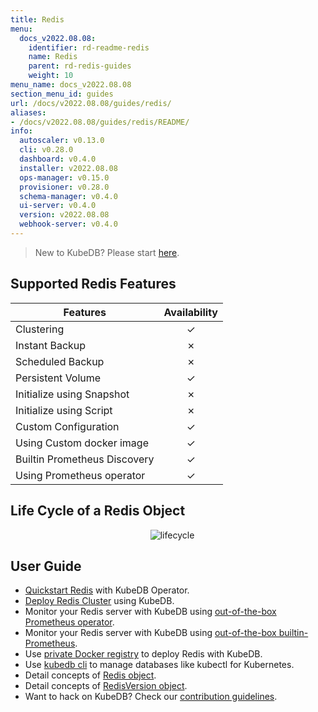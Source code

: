 ```yaml
---
title: Redis
menu:
  docs_v2022.08.08:
    identifier: rd-readme-redis
    name: Redis
    parent: rd-redis-guides
    weight: 10
menu_name: docs_v2022.08.08
section_menu_id: guides
url: /docs/v2022.08.08/guides/redis/
aliases:
- /docs/v2022.08.08/guides/redis/README/
info:
  autoscaler: v0.13.0
  cli: v0.28.0
  dashboard: v0.4.0
  installer: v2022.08.08
  ops-manager: v0.15.0
  provisioner: v0.28.0
  schema-manager: v0.4.0
  ui-server: v0.4.0
  version: v2022.08.08
  webhook-server: v0.4.0
---
```


> New to KubeDB? Please start [here](/docs/v2022.08.08/README).

## Supported Redis Features

| Features                     | Availability |
| ---------------------------- | :----------: |
| Clustering                   |   &#10003;   |
| Instant Backup               |   &#10007;   |
| Scheduled Backup             |   &#10007;   |
| Persistent Volume            |   &#10003;   |
| Initialize using Snapshot    |   &#10007;   |
| Initialize using Script      |   &#10007;   |
| Custom Configuration         |   &#10003;   |
| Using Custom docker image    |   &#10003;   |
| Builtin Prometheus Discovery |   &#10003;   |
| Using Prometheus operator    |   &#10003;   |

## Life Cycle of a Redis Object

<p align="center">
  <img alt="lifecycle"  src="/docs/v2022.08.08/images/redis/redis-lifecycle.png">
</p>

## User Guide

- [Quickstart Redis](/docs/v2022.08.08/guides/redis/quickstart/quickstart) with KubeDB Operator.
- [Deploy Redis Cluster](/docs/v2022.08.08/guides/redis/clustering/redis-cluster) using KubeDB.
- Monitor your Redis server with KubeDB using [out-of-the-box Prometheus operator](/docs/v2022.08.08/guides/redis/monitoring/using-prometheus-operator).
- Monitor your Redis server with KubeDB using [out-of-the-box builtin-Prometheus](/docs/v2022.08.08/guides/redis/monitoring/using-builtin-prometheus).
- Use [private Docker registry](/docs/v2022.08.08/guides/redis/private-registry/using-private-registry) to deploy Redis with KubeDB.
- Use [kubedb cli](/docs/v2022.08.08/guides/redis/cli/cli) to manage databases like kubectl for Kubernetes.
- Detail concepts of [Redis object](/docs/v2022.08.08/guides/redis/concepts/redis).
- Detail concepts of [RedisVersion object](/docs/v2022.08.08/guides/redis/concepts/catalog).
- Want to hack on KubeDB? Check our [contribution guidelines](/docs/v2022.08.08/CONTRIBUTING).

